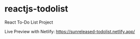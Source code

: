 # reactjs-todolist
 React To-Do List Project

Live Preview with Netlify: https://sunreleased-todolist.netlify.app/
